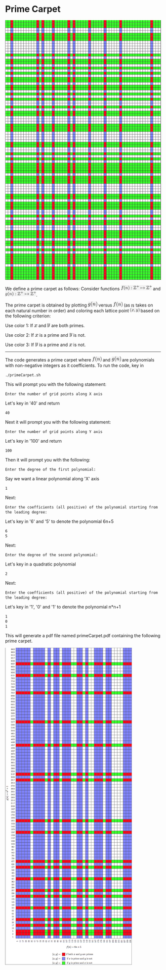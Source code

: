 Prime Carpet
============

<img style="float: middle" src="https://raw.githubusercontent.com/sivaramambikasaran/PrimeCarpet/master/images/PC8.png" />

We define a prime carpet as follows: Consider functions <img style="float: middle" src="https://raw.githubusercontent.com/sivaramambikasaran/PrimeCarpet/master/images/PC1.png" width = "100" /> and <img style="float: middle" src="https://raw.githubusercontent.com/sivaramambikasaran/PrimeCarpet/master/images/PC2.png" width = "100" />.

The prime carpet is obtained by plotting <img style="float: middle" src="https://raw.githubusercontent.com/sivaramambikasaran/PrimeCarpet/master/images/PC3.png" width = "30" /> versus <img style="float: middle" src="https://raw.githubusercontent.com/sivaramambikasaran/PrimeCarpet/master/images/PC4.png" width = "30" /> (as <img style="float: middle" src="https://raw.githubusercontent.com/sivaramambikasaran/PrimeCarpet/master/images/PC9.png" width = "10" /> takes on each natural number in order) and coloring each lattice point <img style="float: middle" src="https://raw.githubusercontent.com/sivaramambikasaran/PrimeCarpet/master/images/PC5.png" width = "30" /> based on the following criterion:

Use color 1: If <img style="float: middle" src="https://raw.githubusercontent.com/sivaramambikasaran/PrimeCarpet/master/images/PC6.png" width = "10" /> and <img style="float: middle" src="https://raw.githubusercontent.com/sivaramambikasaran/PrimeCarpet/master/images/PC7.png" width = "9" /> are both primes.

Use color 2: If <img style="float: middle" src="https://raw.githubusercontent.com/sivaramambikasaran/PrimeCarpet/master/images/PC6.png" width = "10" /> is a prime and <img style="float: middle" src="https://raw.githubusercontent.com/sivaramambikasaran/PrimeCarpet/master/images/PC7.png" width = "9" /> is not.

Use color 3: If <img style="float: middle" src="https://raw.githubusercontent.com/sivaramambikasaran/PrimeCarpet/master/images/PC7.png" width = "9" /> is a prime and <img style="float: middle" src="https://raw.githubusercontent.com/sivaramambikasaran/PrimeCarpet/master/images/PC6.png" width = "10" /> is not.

---

The code generates a prime carpet where <img style="float: middle" src="https://raw.githubusercontent.com/sivaramambikasaran/PrimeCarpet/master/images/PC4.png" width = "30" /> and <img style="float: middle" src="https://raw.githubusercontent.com/sivaramambikasaran/PrimeCarpet/master/images/PC3.png" width = "30" /> are polynomials with non-negative integers as it coefficients. To run the code, key in

	./primeCarpet.sh

This will prompt you with the following statement:

	Enter the number of grid points along X axis

Let's key in '40' and return

	40

Next it will prompt you with the following statement:

	Enter the number of grid points along Y axis

Let's key in '100' and return

	100

Then it will prompt you with the following:

	Enter the degree of the first polynomial: 

Say we want a linear polynomial along 'X' axis

	1

Next:

	Enter the coefficients (all positive) of the polynomial starting from the leading degree:

Let's key in '6' and '5' to denote the polynomial 6n+5

	6
	5

Next:

	Enter the degree of the second polynomial:

Let's key in a quadratic polynomial

	2

Next:

	Enter the coefficients (all positive) of the polynomial starting from the leading degree:

Let's key in '1', '0' and '1' to denote the polynomial n*n+1

	1
	0
	1

This will generate a pdf file named primeCarpet.pdf containing the following prime carpet.

<img style="float: middle" src="https://raw.githubusercontent.com/sivaramambikasaran/PrimeCarpet/master/images/PC10.png" />